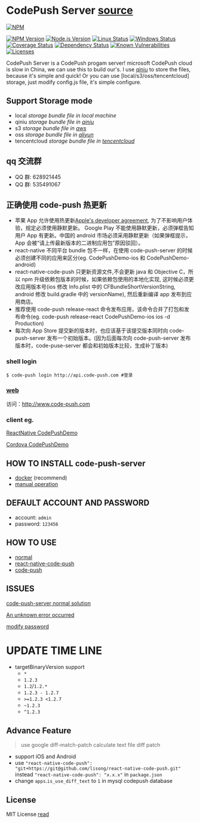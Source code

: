 # CodePush Server [source](https://github.com/lisong/code-push-server)

[![NPM](https://nodei.co/npm/code-push-server.svg?downloads=true&downloadRank=true&stars=true)](https://nodei.co/npm/code-push-server/)

[![NPM Version](https://img.shields.io/npm/v/code-push-server.svg)](https://npmjs.org/package/code-push-server)
[![Node.js Version](https://img.shields.io/node/v/code-push-server.svg)](https://nodejs.org/en/download/)
[![Linux Status](https://img.shields.io/travis/lisong/code-push-server/master.svg?label=linux)](https://travis-ci.org/lisong/code-push-server)
[![Windows Status](https://img.shields.io/appveyor/ci/lisong/code-push-server/master.svg?label=windows)](https://ci.appveyor.com/project/lisong/code-push-server)
[![Coverage Status](https://img.shields.io/coveralls/lisong/code-push-server/master.svg)](https://coveralls.io/github/lisong/code-push-server)
[![Dependency Status](https://img.shields.io/david/lisong/code-push-server.svg)](https://david-dm.org/lisong/code-push-server)
[![Known Vulnerabilities](https://snyk.io/test/npm/code-push-server/badge.svg)](https://snyk.io/test/npm/code-push-server)
[![Licenses](https://img.shields.io/npm/l/code-push-server.svg)](https://spdx.org/licenses/MIT)

CodePush Server is a CodePush progam server! microsoft CodePush cloud is slow in China, we can use this to build our's. I use [qiniu](http://www.qiniu.com/) to store the files, because it's simple and quick! Or you can use [local/s3/oss/tencentcloud] storage, just modify config.js file, it's simple configure.

## Support Storage mode

-   local _storage bundle file in local machine_
-   qiniu _storage bundle file in [qiniu](http://www.qiniu.com/)_
-   s3 _storage bundle file in [aws](https://aws.amazon.com/)_
-   oss _storage bundle file in [aliyun](https://www.aliyun.com/product/oss)_
-   tencentcloud _storage bundle file in [tencentcloud](https://cloud.tencent.com/product/cos)_

## qq 交流群

-   QQ 群: 628921445
-   QQ 群: 535491067

## 正确使用 code-push 热更新

-   苹果 App 允许使用热更新[Apple's developer agreement](https://developer.apple.com/programs/ios/information/iOS_Program_Information_4_3_15.pdf), 为了不影响用户体验，规定必须使用静默更新。 Google Play 不能使用静默更新，必须弹框告知用户 App 有更新。中国的 android 市场必须采用静默更新（如果弹框提示，App 会被“请上传最新版本的二进制应用包”原因驳回）。
-   react-native 不同平台 bundle 包不一样，在使用 code-push-server 的时候必须创建不同的应用来区分(eg. CodePushDemo-ios 和 CodePushDemo-android)
-   react-native-code-push 只更新资源文件,不会更新 java 和 Objective C，所以 npm 升级依赖包版本的时候，如果依赖包使用的本地化实现, 这时候必须更改应用版本号(ios 修改 Info.plist 中的 CFBundleShortVersionString, android 修改 build.gradle 中的 versionName), 然后重新编译 app 发布到应用商店。
-   推荐使用 code-push release-react 命令发布应用，该命令合并了打包和发布命令(eg. code-push release-react CodePushDemo-ios ios -d Production)
-   每次向 App Store 提交新的版本时，也应该基于该提交版本同时向 code-push-server 发布一个初始版本。(因为后面每次向 code-push-server 发布版本时，code-puse-server 都会和初始版本比较，生成补丁版本)

### shell login

```shell
$ code-push login http://api.code-push.com #登录
```

### [web](http://www.code-push.com)

访问：http://www.code-push.com

### client eg.

[ReactNative CodePushDemo](https://github.com/lisong/code-push-demo-app)

[Cordova CodePushDemo](https://github.com/lisong/code-push-cordova-demo-app)

## HOW TO INSTALL code-push-server

-   [docker](https://github.com/lisong/code-push-server/blob/master/docker/README.md) (recommend)
-   [manual operation](https://github.com/lisong/code-push-server/blob/master/docs/README.md)

## DEFAULT ACCOUNT AND PASSWORD

-   account: `admin`
-   password: `123456`

## HOW TO USE

-   [normal](https://github.com/lisong/code-push-server/blob/master/docs/react-native-code-push.md)
-   [react-native-code-push](https://github.com/Microsoft/react-native-code-push)
-   [code-push](https://github.com/Microsoft/code-push)

## ISSUES

[code-push-server normal solution](https://github.com/lisong/code-push-server/issues/135)

[An unknown error occurred](https://github.com/lisong/code-push-server/issues?utf8=%E2%9C%93&q=unknown)

[modify password](https://github.com/lisong/code-push-server/issues/43)

# UPDATE TIME LINE

-   targetBinaryVersion support
    -   `*`
    -   `1.2.3`
    -   `1.2`/`1.2.*`
    -   `1.2.3 - 1.2.7`
    -   `>=1.2.3 <1.2.7`
    -   `~1.2.3`
    -   `^1.2.3`

## Advance Feature

> use google diff-match-patch calculate text file diff patch

-   support iOS and Android
-   use `"react-native-code-push": "git+https://git@github.com/lisong/react-native-code-push.git"` instead `"react-native-code-push": "x.x.x"` in `package.json`
-   change `apps`.`is_use_diff_text` to `1` in mysql codepush database

## License

MIT License [read](https://github.com/lisong/code-push-server/blob/master/LICENSE)
